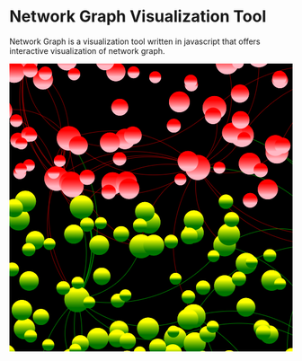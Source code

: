 # Network Graph Visualization Tool 
Network Graph is a visualization tool written in javascript that offers interactive visualization of network graph.

![ScreenShot](src/assets/sampleImage.png)
